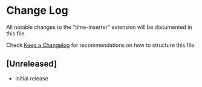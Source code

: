 # Change Log
All notable changes to the "time-inserter" extension will be documented in this file.

Check [Keep a Changelog](http://keepachangelog.com/) for recommendations on how to structure this file.

## [Unreleased]
- Initial release